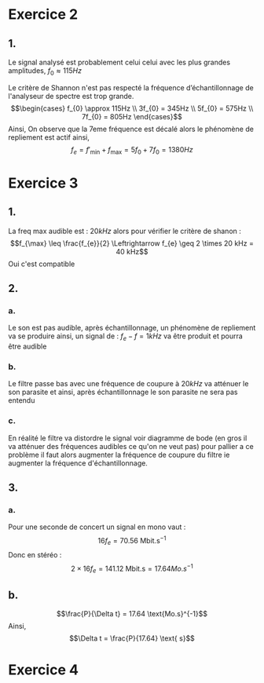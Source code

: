 # Exercice 2
## 1.
Le signal analysé est probablement celui celui avec les plus grandes amplitudes, $f_{0} \approx 115 Hz$

Le critère de Shannon n'est pas respecté la fréquence d’échantillonnage de l'analyseur de spectre est trop grande. 
$$\begin{cases}
f_{0} \approx 115Hz \\
3f_{0} = 345Hz \\
5f_{0} = 575Hz \\
7f_{0} = 805Hz
\end{cases}$$
Ainsi, 
On observe que la 7eme fréquence est décalé alors le phénomène de repliement est actif ainsi, 
$$f_{e} = f'_{\min} + f_{\max} = 5f_{0}+7f_{0} = 1380Hz$$

# Exercice 3
## 1.
La freq max audible est : $20 kHz$ alors pour vérifier le critère de shanon : 
$$f_{\max} \leq \frac{f_{e}}{2}  \Leftrightarrow f_{e} \geq 2 \times 20 kHz = 40 kHz$$
Oui c'est compatible

## 2.
### a.
Le son est pas audible, après échantillonnage, un phénomène de repliement va se produire ainsi, un signal de : $f_{e}-f = 1kHz$ va être produit et pourra être audible

### b.
Le filtre passe bas avec une fréquence de coupure à $20kHz$ va atténuer le son parasite et ainsi, après échantillonnage le son parasite ne sera pas entendu

### c.
En réalité le filtre va distordre le signal voir diagramme de bode (en gros il va atténuer des fréquences audibles ce qu'on ne veut pas) pour pallier a ce problème il faut alors augmenter la fréquence de coupure du filtre ie augmenter la fréquence d'échantillonnage. 

## 3.
### a.
Pour une seconde de concert un signal en mono vaut : 
$$16f_{e} = 70.56 \text{ Mbit.s}^{-1}$$
Donc en stéréo : 
$$2\times 16f_{e} = 141.12 \text{ Mbit.s} = 17.64 Mo.s^{-1}$$

## b.
$$\frac{P}{\Delta t} = 17.64 \text{Mo.s}^{-1}$$
Ainsi, 
$$\Delta t = \frac{P}{17.64} \text{ s}$$

# Exercice 4
## 